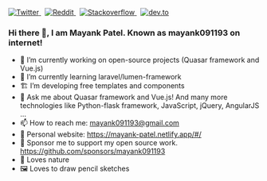 <p>
  <a href="https://twitter.com/mayank91193">
    <img src="https://img.shields.io/twitter/follow/mayank91193?label=Follow%20%40mayank91193&style=social" alt="Twitter">
  </a>&nbsp;
  <a href="https://twitter.com/mayank91193">
    <img src="https://img.shields.io/reddit/user-karma/combined/mayank091193?style=social" alt="Reddit">
  </a>&nbsp;
  <a href="https://stackoverflow.com/users/4763038/mayank-patel?tab=profile">
    <img src="https://img.shields.io/stackexchange/stackoverflow/r/4763038?color=orange" alt="Stackoverflow">
  </a>&nbsp;
  <a href="https://dev.to/mayank091193">
    <img src="https://img.shields.io/badge/dev.to-Follow-lightgrey?style=social&logo=dev.to" alt="dev.to">
  </a>
</p>

### Hi there 👋, I am Mayank Patel. Known as mayank091193 on internet!


- 🔭 I’m currently working on open-source projects (Quasar framework and Vue.js)
- 🌱 I’m currently learning laravel/lumen-framework
- 🏗 I’m developing free templates and components
- 💬 Ask me about Quasar framework and Vue.js! And many more technologies like Python-flask framework, JavaScript, jQuery, AngularJS ... 
- 📫 How to reach me: mayank091193@gmail.com
- 🔗 Personal website: https://mayank-patel.netlify.app/#/
- 💖 Sponsor me to support my open source work. https://github.com/sponsors/mayank091193 
- 🌴 Loves nature
- 🖼️ Loves to draw pencil sketches


